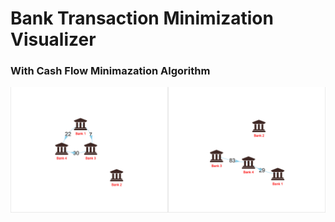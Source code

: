 # Bank Transaction Minimization Visualizer
### With Cash Flow Minimazation Algorithm
![Minimize Bank Transaction](https://github.com/saharsh83/Funds_Flow_Minimizer/blob/main/Preview.png)

